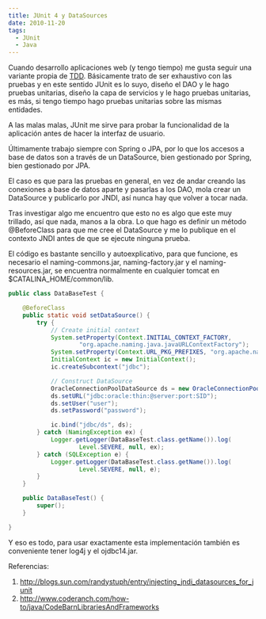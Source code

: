 ```yaml
---
title: JUnit 4 y DataSources
date: 2010-11-20
tags:
  - JUnit
  - Java
---
```

Cuando desarrollo aplicaciones web (y tengo tiempo) me gusta seguir una variante propia de <a title="Test Driven Development" href="http://en.wikipedia.org/wiki/Test-driven_development" target="_blank">TDD</a>. Básicamente trato de ser exhaustivo con las pruebas y en este sentido JUnit es lo suyo, diseño el DAO y le hago pruebas unitarias, diseño la capa de servicios y le hago pruebas unitarias, es más, si tengo tiempo hago pruebas unitarias sobre las mismas entidades.

A las malas malas, JUnit me sirve para probar la funcionalidad de la aplicación antes de hacer la interfaz de usuario.

Últimamente trabajo siempre con Spring o JPA, por lo que los accesos a base de datos son a través de un DataSource, bien gestionado por Spring, bien gestionado por JPA.

El caso es que para las pruebas en general, en vez de andar creando las conexiones a base de datos aparte y pasarlas a los DAO, mola crear un DataSource y publicarlo por JNDI, así nunca hay que volver a tocar nada.

Tras investigar algo me encuentro que esto no es algo que este muy trillado, así que nada, manos a la obra. Lo que hago es definir un método @BeforeClass para que me cree el DataSource y me lo publique en el contexto JNDI antes de que se ejecute ninguna prueba.

El código es bastante sencillo y autoexplicativo, para que funcione, es necesario el naming-commons.jar, naming-factory.jar y el naming-resources.jar, se encuentra normalmente en cualquier tomcat en $CATALINA_HOME/common/lib.

```java
public class DataBaseTest {

	@BeforeClass
	public static void setDataSource() {
		try {
			// Create initial context
			System.setProperty(Context.INITIAL_CONTEXT_FACTORY,
					"org.apache.naming.java.javaURLContextFactory");
			System.setProperty(Context.URL_PKG_PREFIXES, "org.apache.naming");
			InitialContext ic = new InitialContext();
			ic.createSubcontext("jdbc");

			// Construct DataSource
			OracleConnectionPoolDataSource ds = new OracleConnectionPoolDataSource();
			ds.setURL("jdbc:oracle:thin:@server:port:SID");
			ds.setUser("user");
			ds.setPassword("password");

			ic.bind("jdbc/ds", ds);
		} catch (NamingException ex) {
			Logger.getLogger(DataBaseTest.class.getName()).log(
					Level.SEVERE, null, ex);
		} catch (SQLException e) {
			Logger.getLogger(DataBaseTest.class.getName()).log(
					Level.SEVERE, null, e);
		}
	}

	public DataBaseTest() {
		super();
	}

}
```

Y eso es todo, para usar exactamente esta implementación también es conveniente tener log4j y el ojdbc14.jar.

Referencias:

<ol>
	<li><a href="http://blogs.sun.com/randystuph/entry/injecting_jndi_datasources_for_junit">http://blogs.sun.com/randystuph/entry/injecting_jndi_datasources_for_junit</a></li>
	<li><a href="http://www.coderanch.com/howto/java/CodeBarnLibrariesAndFrameworks">http://www.coderanch.com/how-to/java/CodeBarnLibrariesAndFrameworks</a></li>
</ol>
